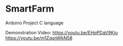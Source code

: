 # SmartFarm
Arduino Project
C language

Demonstration Video:
https://youtu.be/EHqPDaV9Kio
https://youtu.be/m1ZqsnWkN58
